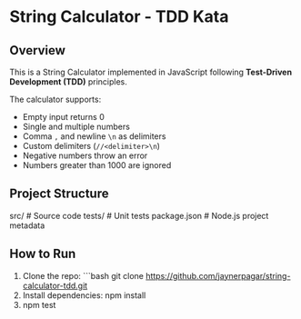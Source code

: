 # String Calculator - TDD Kata

## Overview
This is a String Calculator implemented in JavaScript following **Test-Driven Development (TDD)** principles.  

The calculator supports:
- Empty input returns 0
- Single and multiple numbers
- Comma `,` and newline `\n` as delimiters
- Custom delimiters (`//<delimiter>\n`)
- Negative numbers throw an error
- Numbers greater than 1000 are ignored

## Project Structure
src/ # Source code
tests/ # Unit tests
package.json # Node.js project metadata

## How to Run
1. Clone the repo: ```bash git clone https://github.com/jaynerpagar/string-calculator-tdd.git
2. Install dependencies: npm install
3. npm test


